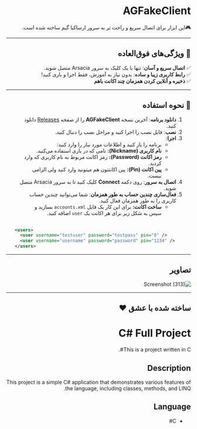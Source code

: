 <div dir="rtl" align="right">

#  AGFakeClient 

‎🎮‫این ابزار برای اتصال سریع و راحت تر به سرور ارساکیا گیم ساخته شده است.‬‎  
 

---

## 🚀 ویژگی‌های فوق‌العاده

✅ **اتصال سریع و آسان**: تنها با یک کلیک به سرور Arsacia متصل شوید.  
✅ **رابط کاربری زیبا و ساده**: بدون نیاز به آموزش، فقط اجرا و بازی کنید!  
✅ **ذخیره و آنلاین کردن همزمان چند اکانت باهم** <br> 

---

## 🎯 نحوه استفاده

<ol>
  <li><b>دانلود برنامه</b>: آخرین نسخه <b>AGFakeClient</b> را از صفحه <a href="https://github.com/MoBiNMN/AGFakeClient/releases">Releases</a> دانلود کنید.</li>
  <li><b>نصب</b>: فایل نصب را اجرا کنید و مراحل نصب را دنبال کنید.</li>
  <li><b>اجرا</b>:
    <ul>
      <li>برنامه را باز کنید و اطلاعات مورد نیاز را وارد کنید:</li>
      <li><b>نام کاربری (Nickname):</b> نامی که در بازی استفاده می‌کنید.</li>
      <li><b>رمز اکانت (Password):</b> رمز اکانت مربوط به نام کاربری که وارد کردید.</li>
      <li><b>پین اکانت (Pin):</b> پین اکانتتون هم میتونید وارد کنید ولی الزامی نیست.</li>
    </ul>
  </li>
  <li><b>اتصال به سرور</b>: روی دکمه <b>Connect</b> کلیک کنید تا به سرور Arsacia متصل شوید.</li>
 <li><b>فعال‌سازی چندین حساب به طور همزمان</b>: شما می‌توانید چندین حساب کاربری را به طور همزمان فعال کنید. 
 <ul>
<li><b>ساخت اکانت:</b> برای این کار یک فایل <code>accounts.xml</code> بسازید و سپس به شکل زیر برای هر اکانت یک <code>user</code> اضافه کنید.</li>

  
 </ul>
 <br>
 <div dir="ltr" align="left">
  
```xml
<users>
  <user username="testuser" password="testpass" pin="0" />
  <user username="username" password="password" pin="1234" />
</users>
```
</div>
 </li>
</ol>

---

## تصاویر 
![Screenshot (313)](https://github.com/user-attachments/assets/461355e6-9816-4529-b380-c05f221986aa)


---




ساخته شده با عشق ❤️
---

# C# Full Project

This is a project written in C#.

## Description
This project is a simple C# application that demonstrates various features of the language, including classes, methods, and LINQ.

## Language
- C#
</div>
